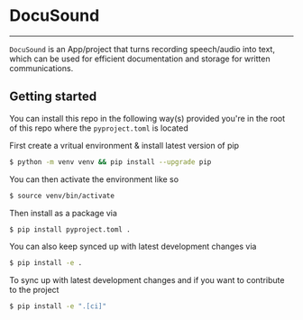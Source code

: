 # DocuSound
---

`DocuSound` is an App/project that turns recording speech/audio into text, which can be used for efficient documentation and storage for written communications.

## Getting started

You can install this repo in the following way(s) provided you're in the root of this repo where the `pyproject.toml` is located 

First create a vritual environment & install latest version of pip 

```bash
$ python -m venv venv && pip install --upgrade pip
```
You can then activate the environment like so 

```bash
$ source venv/bin/activate 
```

Then install as a package via 

```bash
$ pip install pyproject.toml .
```
You can also keep synced up with latest development changes via 

```bash
$ pip install -e .
```
To sync up with latest development changes and if you want to contribute to the project 

```bash
$ pip install -e ".[ci]"
```

